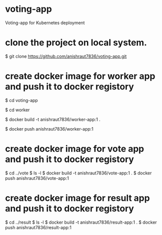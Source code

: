 # voting-app
Voting-app for Kubernetes deployment

# clone the project on local system.
$ git clone https://github.com/anishraut7836/voting-app.git 
# create docker image for worker app and push it to docker registory
$ cd voting-app

$ cd worker

$ docker build -t anishraut7836/worker-app:1 .

$ docker push anishraut7836/worker-app:1

# create docker image for vote app and push it to docker registory
$ cd ../vote
$ ls -l
$ docker build -t anishraut7836/vote-app:1 .
$ docker push anishraut7836/vote-app:1

# create docker image for result app and push it to docker registory
$ cd ../result
$ ls -l
$ docker build -t anishraut7836/result-app:1 .
$ docker push anishraut7836/result-app:1
